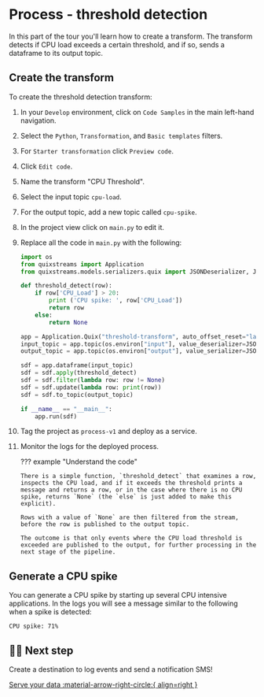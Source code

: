 # Process - threshold detection

In this part of the tour you'll learn how to create a transform. The transform detects if CPU load exceeds a certain threshold, and if so, sends a dataframe to its output topic.

## Create the transform

To create the threshold detection transform:

1. In your `Develop` environment, click on `Code Samples` in the main left-hand navigation. 
2. Select the `Python`, `Transformation`, and `Basic templates` filters.
3. For `Starter transformation` click `Preview code`.
4. Click `Edit code`.
5. Name the transform "CPU Threshold".
6. Select the input topic `cpu-load`.
7. For the output topic, add a new topic called `cpu-spike`.
8. In the project view click on `main.py` to edit it.
9. Replace all the code in `main.py` with the following:

    ``` python
    import os
    from quixstreams import Application
    from quixstreams.models.serializers.quix import JSONDeserializer, JSONSerializer

    def threshold_detect(row):
        if row['CPU_Load'] > 20:
            print ('CPU spike: ', row['CPU_Load'])
            return row
        else:
            return None

    app = Application.Quix("threshold-transform", auto_offset_reset="latest")
    input_topic = app.topic(os.environ["input"], value_deserializer=JSONDeserializer())
    output_topic = app.topic(os.environ["output"], value_serializer=JSONSerializer())

    sdf = app.dataframe(input_topic)
    sdf = sdf.apply(threshold_detect)
    sdf = sdf.filter(lambda row: row != None)
    sdf = sdf.update(lambda row: print(row))
    sdf = sdf.to_topic(output_topic)

    if __name__ == "__main__":
        app.run(sdf)    
    ```

11. Tag the project as `process-v1` and deploy as a service.
12. Monitor the logs for the deployed process.

    ??? example "Understand the code"

        There is a simple function, `threshold_detect` that examines a row, inspects the CPU load, and if it exceeds the threshold prints a message and returns a row, or in the case where there is no CPU spike, returns `None` (the `else` is just added to make this explicit).

        Rows with a value of `None` are then filtered from the stream, before the row is published to the output topic.

        The outcome is that only events where the CPU load threshold is exceeded are published to the output, for further processing in the next stage of the pipeline. 


## Generate a CPU spike

You can generate a CPU spike by starting up several CPU intensive applications. In the logs you will see a message similar to the following when a spike is detected:

```
CPU spike: 71%
```

## 🏃‍♀️ Next step

Create a destination to log events and send a notification SMS!

[Serve your data :material-arrow-right-circle:{ align=right }](./serve-sms.md)
